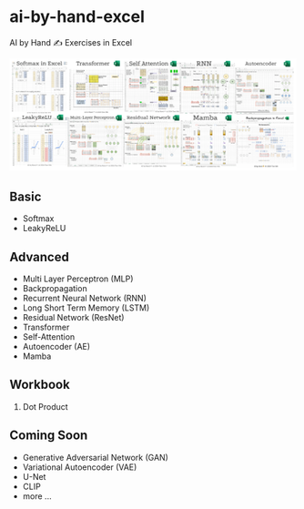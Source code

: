 # ai-by-hand-excel

AI by Hand ✍️ Exercises in Excel

![](gallery.png)

## Basic
* Softmax
* LeakyReLU

## Advanced
* Multi Layer Perceptron (MLP)
* Backpropagation
* Recurrent Neural Network (RNN)
* Long Short Term Memory (LSTM)
* Residual Network (ResNet)
* Transformer
* Self-Attention
* Autoencoder (AE)
* Mamba

## Workbook
1. Dot Product

## Coming Soon
* Generative Adversarial Network (GAN)
* Variational Autoencoder (VAE)
* U-Net
* CLIP
* more ...
